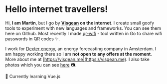 # Hello internet travellers!

Hi, **I am Martin**, but I go by **[Visgean](https://visgean.me) on the internet**. I create small goofy tools to experiment with new languages and frameworks. You can see them here on Github. Most recently I made [qr-wifi](https://github.com/Visgean/qr-wifi) - tool written in Go to share wifi passwords in QR codes ✨. 

I work for [Dexter energy](https://dexterenergy.ai/), an energy forecasting company in Amsterdam. I am happy working there so I am **not open to any offers at the moment**. More about me at [https://visgean.me](https://visgean.me). I also take photos which you can see [here](https://tintinburgh.com/) 📷. 

🌱 Currently learning Vue.js 
